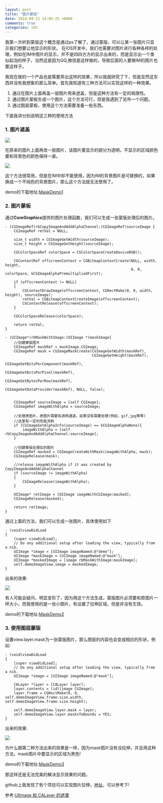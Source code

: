 ```yaml
---
layout: post
title: "图片蒙版"
date: 2014-09-21 14:05:25 +0800
comments: true
categories: iOS
---
```

我第一次听到蒙版这个概念是通过ps了解了，通过蒙版，可以让某一张图片只显示我们想要让他显示的形状。
在iOS开发中，我们也需要对图片进行各种各样的处理，例如在IM中图片的显示，并不是四四方方的显示出来的，而是显示出一个类似起泡的样子，当然这是因为QQ,微信是这样做的，导致后面的人要做IM的图片也要这样子。    
<!--more-->
我现在做的一个产品也是需要弄出这样的效果，所以我就研究了下，但是显然这东西并没有我想象的那么简单。首先我知道有三种方法可以实现这样的一种效果。

1. 通过在图片上面再盖一层图片用来遮盖，但是这种方法有一定的局限性。
2. 通过图片蒙板生成一个图片，这个方法可行，但是我遇到了另外一个问题。
3. 通过图层蒙板，使用这个方法需要准备一些东西。

下面我讲分别说明这三种的使用方法

### 1. 图片遮盖
![](/blogFiles/images/2014/09/maskDemo1.png)

在原来的图片上面再改一层图片，该图片要显示的部分为透明，不显示的区域颜色要和背景色的颜色保持一直。

![](/blogFiles/images/2014/09/maskDemo1_1.png)  
  
这个方法很常用，但是在IM中却不能使用，因为IM的背景图片是可替换的，如果换成一个不纯色的背景图片，那么这个方法就无法使用了。    

demo的下载地址:[MaskDemo1](/blogFiles/download/20140921_1.zip)

### 2. 图片蒙板

通过**CoreGraphics**提供的图片处理函数，我们可以生成一张蒙版处理后的图片。

	- (CGImageRef)rbCopyImageAndAddAlphaChannel:(CGImageRef)sourceImage {
	    CGImageRef retVal = NULL;
	    
	    size_t width = CGImageGetWidth(sourceImage);
	    size_t height = CGImageGetHeight(sourceImage);
	    
	    CGColorSpaceRef colorSpace = CGColorSpaceCreateDeviceRGB();
	    
	    CGContextRef offscreenContext = CGBitmapContextCreate(NULL, width, height,
	                                                          8, 0, colorSpace, kCGImageAlphaPremultipliedFirst);
	    
	    if (offscreenContext != NULL)
	    {
	        CGContextDrawImage(offscreenContext, CGRectMake(0, 0, width, height), sourceImage);
	        retVal = CGBitmapContextCreateImage(offscreenContext);
	        CGContextRelease(offscreenContext);
	    }
	    
	    CGColorSpaceRelease(colorSpace);
	    
	    return retVal;
	}
	
	- (UIImage*)rbMaskWithImage:(UIImage *)maskImage{
	    //创建蒙版图片
	    CGImageRef maskRef = maskImage.CGImage;
	    CGImageRef mask = CGImageMaskCreate(CGImageGetWidth(maskRef),
	                                        CGImageGetHeight(maskRef),
	                                        CGImageGetBitsPerComponent(maskRef),
	                                        CGImageGetBitsPerPixel(maskRef),
	                                        CGImageGetBytesPerRow(maskRef),
	                                        CGImageGetDataProvider(maskRef), NULL, false);
	    
	    
	    CGImageRef sourceImage = [self CGImage];
	    CGImageRef imageWithAlpha = sourceImage;
	    
	    //处理原图片，原图片需要有透明通道，如果没有需要处理(例如，gif,jpg等等)
	    //这里有一定的性能消耗
	    if (CGImageGetAlphaInfo(sourceImage) == kCGImageAlphaNone){
	        imageWithAlpha = [self rbCopyImageAndAddAlphaChannel:sourceImage];
	    }
	    
	    //创建蒙版处理后的图片
	    CGImageRef masked = CGImageCreateWithMask(imageWithAlpha, mask);
	    CGImageRelease(mask);
	    
	    //release imageWithAlpha if it was created by CopyImageAndAddAlphaChannel
	    if (sourceImage != imageWithAlpha)
	    {
	        CGImageRelease(imageWithAlpha);
	    }
	    
	    UIImage* retImage = [UIImage imageWithCGImage:masked];
	    CGImageRelease(masked);
	    
	    return retImage;
	}

通过上面的方法，我们可以生成一张图片，具体使用如下

	- (void)viewDidLoad
	{
	    [super viewDidLoad];
		// Do any additional setup after loading the view, typically from a nib.
	    UIImage *image = [UIImage imageNamed:@"demo"];
	    UIImage *maskImage = [UIImage imageNamed:@"mask"];
	    UIImage *maskedImage = [image rbMaskWithImage:maskImage];
	    self.demoImageView.image = maskedImage;
	}

出来的效果:

![](/blogFiles/images/2014/09/maskDemo2_1.png)

有人可能会疑问，明显变形了，因为用这个方法生成，蒙版图片必须要和原图片一样大小，而我使用的是一张小图片，有设置了拉伸区域，但是并没有生效。

demo的下载地址:[MaskDemo2](/blogFiles/download/20140921_2.zip)

### 3. 使用图层蒙版

设置view.layer.mask为一张蒙版图片，那么图层的内容也会变成相应的形状，例如:

	- (void)viewDidLoad
	{
	    [super viewDidLoad];
		// Do any additional setup after loading the view, typically from a nib.
	    UIImage *image = [UIImage imageNamed:@"mask"];
	    
	    CALayer *layer = [CALayer layer];
	    layer.contents = (id)[image CGImage];
	    layer.frame = CGRectMake(0, 0, self.demoImageView.frame.size.width, self.demoImageView.frame.size.height);
	    
	    self.demoImageView.layer.mask = layer;
	    self.demoImageView.layer.masksToBounds = YES;
	}
出来的效果:

![](/blogFiles/images/2014/09/maskDemo3_1.png)

为什么跟第二种方法出来的效果是一样，因为mask图片没有没拉伸，并且用这种方法，mask图片中要显示的区域为黑色!

demo的下载地址:[MaskDemo3](/blogFiles/download/20140921_3.zip)

那这样还是无法完美的解决显示效果的问题。

github上我发现了有个项目可以实现图片拉伸，[地址](https://github.com/molon/MLIgnoreTransparentButton)，可以参考下!

参考:[UIImage 和 CALayer 的遮罩](http://blog.sina.com.cn/s/blog_611f76750101er4z.html)
